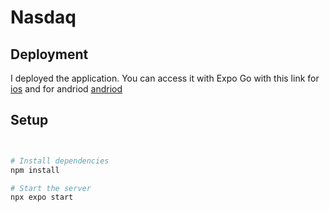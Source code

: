 # Nasdaq

## Deployment
I deployed the application. You can access it with Expo Go with this link for [ios](exp://u.expo.dev/update/7a8cca95-a6e1-42a7-8846-8663d8d5e221) and for andriod [andriod](exp://u.expo.dev/update/300c8f8f-a35d-4479-9cd0-f5a8a4cb2846)


## Setup


   ```bash
  

   # Install dependencies
   npm install

   # Start the server
   npx expo start



